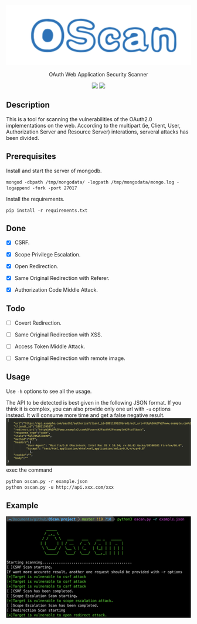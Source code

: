 <p align="center">
  <a href="https://github.com/ananaskr/OScan">
    <img src="./img/2.png"
    alt="OScan logo">
  </a>
</p>

<p align="center">
  OAuth Web Application Security Scanner
  <br>
</p>

<p align="center">
  <a target="_blank"><img src="https://img.shields.io/badge/release-v1.0%20beta-blue"></a>
  <a target="_blank"><img src="https://img.shields.io/badge/python-3.6.0-blue"></a>
</p>

## Description
This is a tool for scanning the vulnerabilities of the OAuth2.0 implementations on the web. According to the multipart (ie, Client, User, Authorization Server and Resource Server) interations, serveral attacks has been divided.

## Prerequisites

Install and start the server of mongodb. 

```
mongod -dbpath /tmp/mongodata/ -logpath /tmp/mongodata/mongo.log -logappend -fork -port 27017
```

Install the requirements.

```
pip install -r requirements.txt
```


## Done

- [x] CSRF.
- [x] Scope Privilege Escalation.
- [x] Open Redirection.
- [x] Same Original Redirection with Referer.
- [x] Authorization Code Middle Attack.


## Todo
- [ ] Covert Redirection.
- [ ] Same Original Redirection with XSS.
- [ ] Access Token Middle Attack.
- [ ] Same Original Redirection with remote image.



## Usage

Use `-h` options to see all the usage.


The API to be detected is best given in the following JSON format. If you think it is complex, you can also provide only one url with `-u` options instead. It will consume more time and get a false negative result. 
![](./img/1.png)
exec the command

```
python oscan.py -r example.json
python oscan.py -u http://api.xxx.com/xxx
```

## Example
![](./img/3.png)


